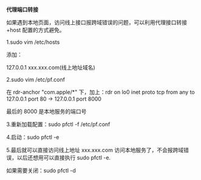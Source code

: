 **代理端口转接**

如果遇到本地页面，访问线上接口报跨域错误的问题，可以利用代理接口转接+host 配置的方式避免。

1.sudo vim /etc/hosts

添加：

127.0.0.1  xxx.xxx.com(线上地址域名)

2.sudo vim /etc/pf.conf

在 rdr-anchor "com.apple/*" 下，加上：rdr on lo0 inet proto tcp from any to 127.0.0.1 port 80 -> 127.0.0.1 port 8000

最后的 8000 是本地服务的端口号

3.重新加载配置：sudo pfctl -f /etc/pf.conf

4.启动：sudo pfctl -e

5.最后就可以直接访问线上地址 xxx.xxx.com 访问本地服务了，不会报跨域错误，以后还想用可以直接执行 sudo pfctl -e.

如果需要关闭：sudo pfctl -d

